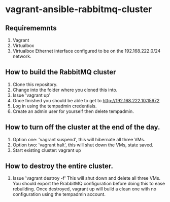 # vagrant-ansible-rabbitmq-cluster

## Requirememnts

1. Vagrant
2. Virtualbox
3. Virtualbox Ethernet interface configured to be on the 192.168.222.0/24 network.

## How to build the RabbitMQ cluster

1. Clone this repository.
2. Change into the folder where you cloned this into.
3. Issue 'vagrant up'
4. Once finished you should be able to get to http://192.168.222.10:15672
5. Log in using the tempadmin credentials.
6. Create an admin user for yourself then delete tempadmin.

## How to turn off the cluster at the end of the day.

1. Option one: 'vagrant suspend', this will hibernate all three VMs.
2. Option two: 'vagrant halt', this will shut down the VMs, state saved.
3. Start existing cluster: vagrant up

## How to destroy the entire cluster.

1. Issue 'vagrant destroy -f' This will shut down and delete all three VMs.  
   You should export the RrabbitMQ configuration before doing this to ease rebuilding.
   Once destroyed, vagrant up will build a clean one with no configuration using the tempadmin account.
